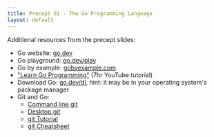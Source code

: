 ```yaml
---
title: Precept 01 - The Go Programming Language
layout: default
---
```


Additional resources from the precept slides:
- Go website: [go.dev](https://go.dev/)
- Go playground: [go.dev/play](https://go.dev/play)
- Go by example: [gobyexample.com](https://gobyexample.com)
- ["Learn Go Programming"](https://www.youtube.com/watch?v=YS4e4q9oBaU) (7hr YouTube tutorial)
- Download Go: [go.dev/dl](https://go.dev/dl), hint: it may be in your operating system's package manager
- Git and Go:
  - [Command line git](https://git-scm.com/downloads)
  - [Desktop git](https://desktop.github.com/)
  - [git Tutorial](https://git-scm.com/book/en/v2)
  - [git Cheatsheet](https://github.github.com/training-kit/downloads/github-git-cheat-sheet.pdf)

